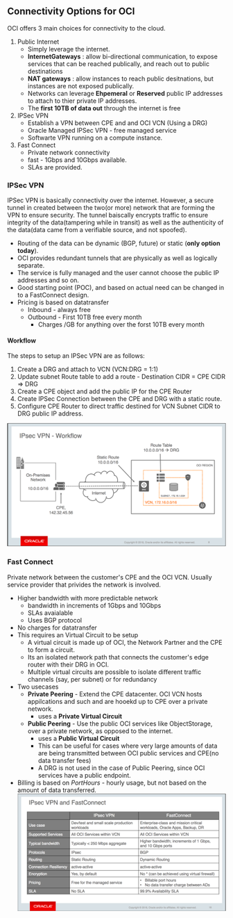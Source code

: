 ## Connectivity Options for OCI

OCI offers 3 main choices for connectivity to the cloud.

1. Public Internet
    * Simply leverage the internet.
    * __InternetGateways__ : allow bi-directional communication, to expose services that can be reached publically, and reach out to public destinations
    * __NAT gateways__ : allow instances to reach public desitnations, but instances are not exposed publically.
    * Networks can leverage __Ehpemeral__ or __Reserved__ public IP addresses to attach to thier private IP addresses.
    * The __first 10TB of data out__ through the internet is free
2. IPSec VPN
   * Establish a VPN between CPE and and OCI VCN (Using a DRG)
   * Oracle Managed IPSec VPN - free managed service
   * Softwarte VPN running on a compute instance.
3. Fast Connect
   * Private network connectivity
   * fast - 1Gbps and 10Gbps available.
   * SLAs are provided.

### IPSec VPN

IPSec VPN is basically connectivity over the internet. However, a secure tunnel in created between the two(or more) network that are forming the VPN to ensure security. The tunnel baiscally encrypts traffic to ensure integrity of the data(tampering while in transit) as well as the authenticity of the data(data came from a verifiable source, and not spoofed).

* Routing of the data can be dynamic (BGP, future) or static (__only option today__).
* OCI provides redundant tunnels that are physically as well as logically separate.
* The service is fully managed and the user cannot choose the public IP addresses and so on.
* Good starting point (POC), and based on actual need can be changed in to a FastConnect design.
* Pricing is based on datatransfer
  * Inbound - always free 
  * Outbound - First 10TB free every month
    * Charges /GB for anything over the forst 10TB every month

#### Workflow

The steps to setup an IPSec VPN are as follows:

1. Create a DRG and attach to VCN (VCN:DRG = 1:1)
2. Update subnet Route table to add a route - Destination CIDR = CPE CIDR => DRG
3. Create a CPE object and add the public IP for the CPE Router
4. Create IPSec Connection between the CPE and DRG with a static route.
5. Configure CPE Router to direct traffic destined for VCN Subnet CIDR to DRG public IP address.

![IPSec VPN Setup](network/images/IPSecVPN.png)

### Fast Connect

Private network between the customer's CPE and the OCI VCN. Usually service provider that privides the network is involved.

* Higher bandwidth with more predictable network
  * bandwidth in increments of 1Gbps and 10Gbps
  * SLAs avaialable
  * Uses BGP protocol
* No charges for datatransfer
* This requires an Virtual Circuit to be setup
  * A virtual circuit is made up of OCI, the Network Partner and the CPE to form a circuit.
  * Its an isolated network path that connects the customer's edge router with their DRG in OCI.
  * Multiple virtual circuits are possible to isolate different traffic channels (say, per subnet) or for redundancy
* Two usecases
  * __Private Peering__ - Extend the CPE datacenter. OCI VCN hosts appilcations and such and are hooekd up to CPE over a private network.
    * uses a __Private Virtual Circuit__
  * __Public Peering__ - Use the public OCI services like ObjectStorage, over a private network, as opposed to the internet.
    * uses a __Public Virtual Circuit__
    * This can be useful for cases where very large amounts of data are being transmitted between OCI public services and CPE(no data transfer fees)
    * A DRG is not used in the case of Public Peering, since OCI services have a public endpoint.
* Billing is based on _PortHours_ - hourly usage, but not based on the amount of data transferred.
![IPsecVPN vs FastConnect](network/images/IpsecVsFastConnect.png)